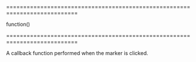 ===========================================================================
<!--type-->function()<!--/type-->
===========================================================================

<!--shortDescription-->
A callback function performed when the marker is clicked.
<!--/shortDescription-->

<!--fullDescription-->

<!--/fullDescription-->